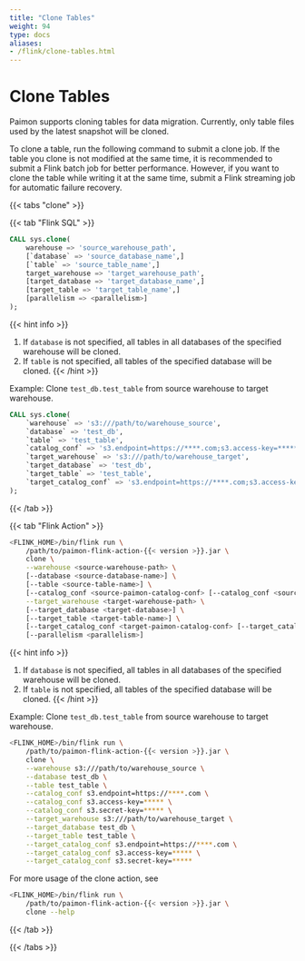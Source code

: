 ```yaml
---
title: "Clone Tables"
weight: 94
type: docs
aliases:
- /flink/clone-tables.html
---
```

<!--
Licensed to the Apache Software Foundation (ASF) under one
or more contributor license agreements.  See the NOTICE file
distributed with this work for additional information
regarding copyright ownership.  The ASF licenses this file
to you under the Apache License, Version 2.0 (the
"License"); you may not use this file except in compliance
with the License.  You may obtain a copy of the License at

  http://www.apache.org/licenses/LICENSE-2.0

Unless required by applicable law or agreed to in writing,
software distributed under the License is distributed on an
"AS IS" BASIS, WITHOUT WARRANTIES OR CONDITIONS OF ANY
KIND, either express or implied.  See the License for the
specific language governing permissions and limitations
under the License.
-->

# Clone Tables

Paimon supports cloning tables for data migration.
Currently, only table files used by the latest snapshot will be cloned.

To clone a table, run the following command to submit a clone job.
If the table you clone is not modified at the same time, it is recommended to submit a Flink batch job for better performance.
However, if you want to clone the table while writing it at the same time, submit a Flink streaming job for automatic failure recovery.

{{< tabs "clone" >}}

{{< tab "Flink SQL" >}}

```sql
CALL sys.clone(
    warehouse => 'source_warehouse_path',
    [`database` => 'source_database_name',]
    [`table` => 'source_table_name',] 
    target_warehouse => 'target_warehouse_path',
    [target_database => 'target_database_name',]
    [target_table => 'target_table_name',]
    [parallelism => <parallelism>]
);
```

{{< hint info >}}
1. If `database` is not specified, all tables in all databases of the specified warehouse will be cloned.
2. If `table` is not specified, all tables of the specified database will be cloned.
   {{< /hint >}}

Example: Clone `test_db.test_table` from source warehouse to target warehouse.

```sql
CALL sys.clone(
    `warehouse` => 's3:///path/to/warehouse_source',
    `database` => 'test_db',
    `table` => 'test_table',
    `catalog_conf` => 's3.endpoint=https://****.com;s3.access-key=*****;s3.secret-key=*****',
    `target_warehouse` => 's3:///path/to/warehouse_target',
    `target_database` => 'test_db',
    `target_table` => 'test_table',
    `target_catalog_conf` => 's3.endpoint=https://****.com;s3.access-key=*****;s3.secret-key=*****'
);
```

{{< /tab >}}

{{< tab "Flink Action" >}}

```bash
<FLINK_HOME>/bin/flink run \
    /path/to/paimon-flink-action-{{< version >}}.jar \
    clone \
    --warehouse <source-warehouse-path> \
    [--database <source-database-name>] \
    [--table <source-table-name>] \
    [--catalog_conf <source-paimon-catalog-conf> [--catalog_conf <source-paimon-catalog-conf> ...]] \
    --target_warehouse <target-warehouse-path> \
    [--target_database <target-database>] \
    [--target_table <target-table-name>] \
    [--target_catalog_conf <target-paimon-catalog-conf> [--target_catalog_conf <target-paimon-catalog-conf> ...]]
    [--parallelism <parallelism>]
```

{{< hint info >}}
1. If `database` is not specified, all tables in all databases of the specified warehouse will be cloned.
2. If `table` is not specified, all tables of the specified database will be cloned.
{{< /hint >}}

Example: Clone `test_db.test_table` from source warehouse to target warehouse.

```bash
<FLINK_HOME>/bin/flink run \
    /path/to/paimon-flink-action-{{< version >}}.jar \
    clone \
    --warehouse s3:///path/to/warehouse_source \
    --database test_db \
    --table test_table \
    --catalog_conf s3.endpoint=https://****.com \
    --catalog_conf s3.access-key=***** \
    --catalog_conf s3.secret-key=***** \
    --target_warehouse s3:///path/to/warehouse_target \
    --target_database test_db \
    --target_table test_table \
    --target_catalog_conf s3.endpoint=https://****.com \
    --target_catalog_conf s3.access-key=***** \
    --target_catalog_conf s3.secret-key=*****
```

For more usage of the clone action, see

```bash
<FLINK_HOME>/bin/flink run \
    /path/to/paimon-flink-action-{{< version >}}.jar \
    clone --help
```

{{< /tab >}}

{{< /tabs >}}
